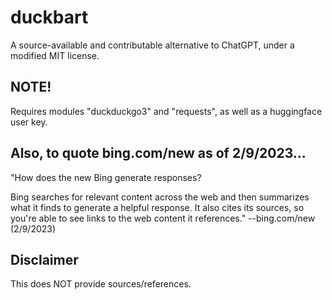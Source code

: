 # duckbart
A source-available and contributable alternative to ChatGPT, under a modified MIT license.

## NOTE!

Requires modules "duckduckgo3" and "requests", as well as a huggingface user key.

## Also, to quote bing.com/new as of 2/9/2023...
"How does the new Bing generate responses?

Bing searches for relevant content across the web and then summarizes what it finds to generate a helpful response. It also cites its sources, so you're able to see links to the web content it references." --bing.com/new (2/9/2023)

## Disclaimer

This does NOT provide sources/references.
